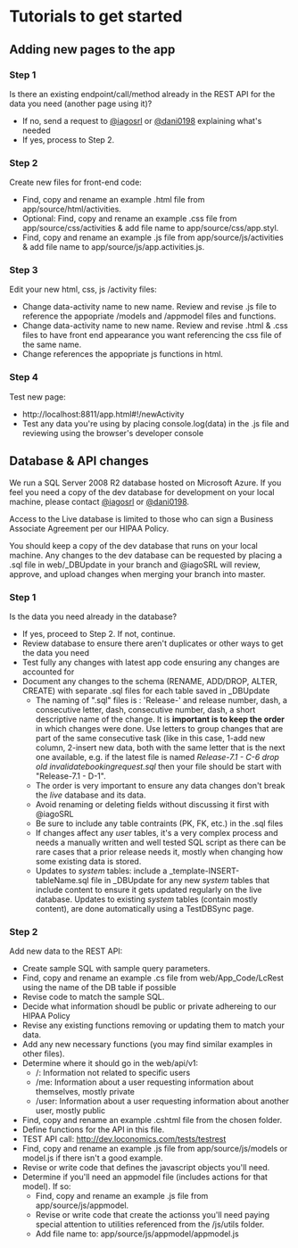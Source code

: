 # Tutorials to get started

## Adding new pages to the app
### Step 1
Is there an existing endpoint/call/method already in the REST API for the data you need (another page using it)?
- If no, send a request to [@iagosrl](mailto:iagosrl@gmail.com) or [@dani0198](mailto:joshua.danielson@loconomics.com) explaining what's needed
- If yes, process to Step 2. 

### Step 2
Create new files for front-end code:
- Find, copy and rename an example .html file from app/source/html/activities.
- Optional: Find, copy and rename an example .css file from app/source/css/activities & add file name to app/source/css/app.styl.
- Find, copy and rename an example .js file from app/source/js/activities & add file name to app/source/js/app.activities.js.

### Step 3
Edit your new html, css, js /activity files:
- Change data-activity name to new name. Review and revise .js file to reference the appopriate /models and /appmodel files and functions. 
- Change data-activity name to new name. Review and revise .html & .css files to have front end appearance you want referencing the css file of the same name. 
- Change references the appopriate js functions in html.

### Step 4
Test new page:
- http://localhost:8811/app.html#!/newActivity
- Test any data you're using by placing console.log(data) in the .js file and reviewing using the browser's developer console

## Database & API changes
We run a SQL Server 2008 R2 database hosted on Microsoft Azure. If you feel you need a copy of the dev database for development on your local machine, please contact [@iagosrl](mailto:iagosrl@gmail.com) or [@dani0198](mailto:joshua.danielson@loconomics.com). 

Access to the Live database is limited to those who can sign a Business Associate Agreement per our HIPAA Policy.

You should keep a copy of the dev database that runs on your local machine. Any changes to the dev database can be requested by placing a .sql file in web/_DBUpdate in your branch and @iagoSRL will review, approve, and upload changes when merging your branch into master.

### Step 1
Is the data you need already in the database?
- If yes, proceed to Step 2. If not, continue.
- Review database to ensure there aren't duplicates or other ways to get the data you need
- Test fully any changes with latest app code ensuring any changes are accounted for
- Document any changes to the schema (RENAME, ADD/DROP, ALTER, CREATE) with separate .sql files for each table saved in _DBUpdate
  - The naming of ".sql" files is : 'Release-' and release number, dash, a consecutive letter, dash, consecutive number, dash, a short descriptive name of the change. It is **important is to keep the order** in which changes were done. Use letters to group changes that are part of the same consecutive task (like in this case, 1-add new column, 2-insert new data, both with the same letter that is the next one available, e.g. if the latest file is named *Release-7.1 - C-6 drop old invalidatebookingrequest.sql* then your file should be start with "Release-7.1 - D-1".
  - The order is very important to ensure any data changes don't break the *live* database and its data.
  - Avoid renaming or deleting fields without discussing it first with @iagoSRL
  - Be sure to include any table contraints (PK, FK, etc.) in the .sql files
  - If changes affect any *user* tables, it's a very complex process and needs a manually written and well tested SQL script as there can be rare cases that a prior release needs it, mostly when changing how some existing data is stored.
  - Updates to *system* tables: include a _template-INSERT-tableName.sql file in _DBUpdate for any new *system* tables that include content to ensure it gets updated regularly on the live database. Updates to existing *system* tables (contain mostly content), are done automatically using a TestDBSync page.

### Step 2
Add new data to the REST API:
- Create sample SQL with sample query parameters. 
- Find, copy and rename an example .cs file from web/App_Code/LcRest using the name of the DB table if possible
- Revise code to match the sample SQL. 
- Decide what information shoudl be public or private adhereing to our HIPAA Policy
- Revise any existing functions removing or updating them to match your data.
- Add any new necessary functions (you may find similar examples in other files).
- Determine where it should go in the web/api/v1:
  - /: Information not related to specific users
  - /me: Information about a user requesting information about themselves, mostly private  
  - /user: Information about a user requesting information about another user, mostly public  
- Find, copy and rename an example .cshtml file from the chosen folder.
- Define functions for the API in this file.
- TEST API call: http://dev.loconomics.com/tests/testrest
- Find, copy and rename an example .js file from app/source/js/models or model.js if there isn't a good example.
- Revise or write code that defines the javascript objects you'll need.
- Determine if you'll need an appmodel file (includes actions for that model). If so: 
  - Find, copy and rename an example .js file from app/source/js/appmodel.
  - Revise or write code that create the actionss you'll need paying special attention to utilities referenced from the /js/utils folder.
  - Add file name to: app/source/js/appmodel/appmodel.js
